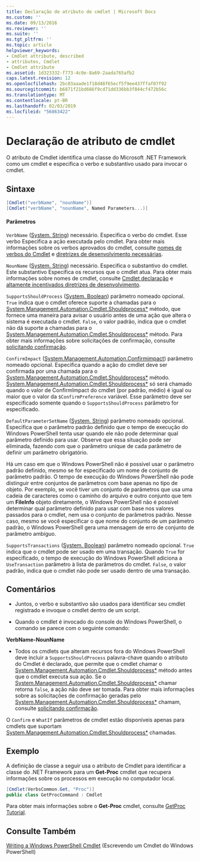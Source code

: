 ```yaml
---
title: Declaração de atributo de cmdlet | Microsoft Docs
ms.custom: ''
ms.date: 09/13/2016
ms.reviewer: ''
ms.suite: ''
ms.tgt_pltfrm: ''
ms.topic: article
helpviewer_keywords:
- Cmdlet attribute, described
- attributes, Cmdlet
- Cmdlet attribute
ms.assetid: 1d323332-f773-4c0e-8a69-2aada765afb2
caps.latest.revision: 12
ms.openlocfilehash: 2bc03aaade1f18d48f65ecf5f9ee437ffaf07f92
ms.sourcegitcommit: b6871f21bd666f9cd71dd336bb3f844cf472b56c
ms.translationtype: MT
ms.contentlocale: pt-BR
ms.lasthandoff: 02/03/2019
ms.locfileid: "56863422"
---
```

# <a name="cmdlet-attribute-declaration"></a>Declaração de atributo de cmdlet

O atributo de Cmdlet identifica uma classe do Microsoft .NET Framework como um cmdlet e especifica o verbo e substantivo usado para invocar o cmdlet.

## <a name="syntax"></a>Sintaxe

```csharp
[Cmdlet("verbName", "nounName")]
[Cmdlet("verbName", "nounName", Named Parameters...)]
```

#### <a name="parameters"></a>Parâmetros

`VerbName` ([System. String](/dotnet/api/System.String)) necessário. Especifica o verbo do cmdlet. Esse verbo Especifica a ação executada pelo cmdlet. Para obter mais informações sobre os verbos aprovados do cmdlet, consulte [nomes de verbos do Cmdlet](./approved-verbs-for-windows-powershell-commands.md) e [diretrizes de desenvolvimento necessárias](./required-development-guidelines.md).

`NounName` ([System. String](/dotnet/api/System.String)) necessário. Especifica o substantivo do cmdlet. Este substantivo Especifica os recursos que o cmdlet atua. Para obter mais informações sobre nomes de cmdlet, consulte [Cmdlet declaração](./cmdlet-class-declaration.md) e [altamente incentivados diretrizes de desenvolvimento](./strongly-encouraged-development-guidelines.md).

`SupportsShouldProcess` ([System. Boolean](/dotnet/api/System.Boolean)) parâmetro nomeado opcional. `True` indica que o cmdlet oferece suporte a chamadas para o [System.Management.Automation.Cmdlet.Shouldprocess*](/dotnet/api/System.Management.Automation.Cmdlet.ShouldProcess) método, que fornece uma maneira para avisar o usuário antes de uma ação que altera o sistema é executada o cmdlet. `False`, o valor padrão, indica que o cmdlet não dá suporte a chamadas para o [System.Management.Automation.Cmdlet.Shouldprocess*](/dotnet/api/System.Management.Automation.Cmdlet.ShouldProcess) método. Para obter mais informações sobre solicitações de confirmação, consulte [solicitando confirmação](./requesting-confirmation-from-cmdlets.md).

`ConfirmImpact` ([System.Management.Automation.Confirmimpact](/dotnet/api/System.Management.Automation.ConfirmImpact)) parâmetro nomeado opcional. Especifica quando a ação do cmdlet deve ser confirmada por uma chamada para o [System.Management.Automation.Cmdlet.Shouldprocess*](/dotnet/api/System.Management.Automation.Cmdlet.ShouldProcess) método. [System.Management.Automation.Cmdlet.Shouldprocess*](/dotnet/api/System.Management.Automation.Cmdlet.ShouldProcess) só será chamado quando o valor de ConfirmImpact do cmdlet (por padrão, médio) é igual ou maior que o valor da `$ConfirmPreference` variável. Esse parâmetro deve ser especificado somente quando o `SupportsShouldProcess` parâmetro for especificado.

`DefaultParameterSetName` ([System. String](/dotnet/api/System.String)) parâmetro nomeado opcional. Especifica que o parâmetro padrão definido que o tempo de execução do Windows PowerShell tenta usar quando ele não pode determinar qual parâmetro definido para usar. Observe que essa situação pode ser eliminada, fazendo com que o parâmetro unique de cada parâmetro de definir um parâmetro obrigatório.

Há um caso em que o Windows PowerShell não é possível usar o parâmetro padrão definido, mesmo se for especificado um nome de conjunto de parâmetro padrão. O tempo de execução do Windows PowerShell não pode distinguir entre conjuntos de parâmetros com base apenas no tipo de objeto. Por exemplo, se você tiver um conjunto de parâmetros que usa uma cadeia de caracteres como o caminho do arquivo e outro conjunto que tem um **FileInfo** objeto diretamente, o Windows PowerShell não é possível determinar qual parâmetro definido para usar com base nos valores passados para o cmdlet, nem usa o conjunto de parâmetros padrão. Nesse caso, mesmo se você especificar o que nome do conjunto de um parâmetro padrão, o Windows PowerShell gera uma mensagem de erro de conjunto de parâmetro ambíguo.

`SupportsTransactions` ([System. Boolean](/dotnet/api/System.Boolean)) parâmetro nomeado opcional. `True` indica que o cmdlet pode ser usado em uma transação. Quando `True` for especificado, o tempo de execução do Windows PowerShell adiciona a `UseTransaction` parâmetro à lista de parâmetros do cmdlet. `False`, o valor padrão, indica que o cmdlet não pode ser usado dentro de uma transação.

## <a name="remarks"></a>Comentários

- Juntos, o verbo e substantivo são usados para identificar seu cmdlet registrado e invoque o cmdlet dentro de um script.

- Quando o cmdlet é invocado do console do Windows PowerShell, o comando se parece com o seguinte comando:

**VerbName-NounName**

- Todos os cmdlets que alteram recursos fora do Windows PowerShell deve incluir a `SupportsShouldProcess` palavra-chave quando o atributo do Cmdlet é declarado, que permite que o cmdlet chamar o [System.Management.Automation.Cmdlet.Shouldprocess*](/dotnet/api/System.Management.Automation.Cmdlet.ShouldProcess) método antes que o cmdlet executa sua ação. Se o [System.Management.Automation.Cmdlet.Shouldprocess*](/dotnet/api/System.Management.Automation.Cmdlet.ShouldProcess) chamar retorna `false`, a ação não deve ser tomada. Para obter mais informações sobre as solicitações de confirmação geradas pelo [System.Management.Automation.Cmdlet.Shouldprocess*](/dotnet/api/System.Management.Automation.Cmdlet.ShouldProcess) chamam, consulte [solicitando confirmação](./requesting-confirmation-from-cmdlets.md).

O `Confirm` e `WhatIf` parâmetros de cmdlet estão disponíveis apenas para cmdlets que suportam [System.Management.Automation.Cmdlet.Shouldprocess*](/dotnet/api/System.Management.Automation.Cmdlet.ShouldProcess) chamadas.

## <a name="example"></a>Exemplo

A definição de classe a seguir usa o atributo de Cmdlet para identificar a classe do .NET Framework para um **Get-Proc** cmdlet que recupera informações sobre os processos em execução no computador local.

```csharp
[Cmdlet(VerbsCommon.Get, "Proc")]
public class GetProcCommand : Cmdlet
```

Para obter mais informações sobre o **Get-Proc** cmdlet, consulte [GetProc Tutorial](./getproc-tutorial.md).

## <a name="see-also"></a>Consulte Também

[Writing a Windows PowerShell Cmdlet](./writing-a-windows-powershell-cmdlet.md) (Escrevendo um Cmdlet do Windows PowerShell)
